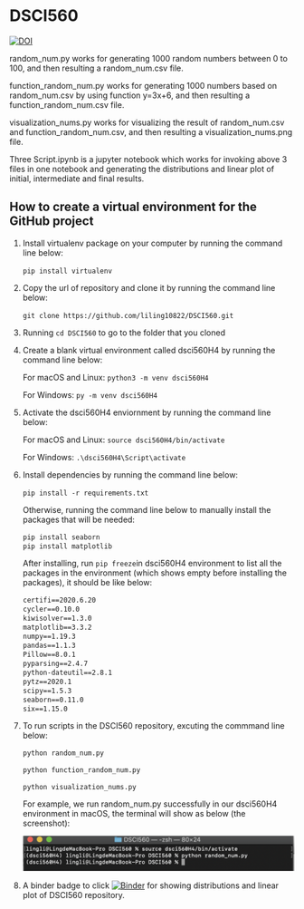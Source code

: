 # DSCI560
[![DOI](https://zenodo.org/badge/298402588.svg)](https://zenodo.org/badge/latestdoi/298402588)

random_num.py works for generating 1000 random numbers between 0 to 100, and then resulting a random_num.csv file.

function_random_num.py works for generating 1000 numbers based on random_num.csv by using function y=3x+6, and then resulting a function_random_num.csv file.

visualization_nums.py works for visualizing the result of random_num.csv and function_random_num.csv, and then resulting a visualization_nums.png file.

Three Script.ipynb is a jupyter notebook which works for invoking above 3 files in one notebook and generating the distributions and linear plot of initial, intermediate and final results.

 ## How to create a virtual environment for the GitHub project
 
1. Install virtualenv package on your computer by running the command line below:
 
      ```pip install virtualenv```
 
2. Copy the url of repository and clone it by running the command line below:
  
      ```git clone https://github.com/liling10822/DSCI560.git```
  
3. Running ```cd DSCI560```  to go to the folder that you cloned
 
4. Create a blank virtual environment called dsci560H4 by running the command line below:
 
     For macOS and Linux: ```python3 -m venv dsci560H4```
   
     For Windows: ```py -m venv dsci560H4```
5. Activate the dsci560H4 enviornment by running the command line below:

     For macOS and Linux: ```source dsci560H4/bin/activate```
   
     For Windows: ```.\dsci560H4\Script\activate```
6. Install dependencies by running the command line below:

    ````pip install -r requirements.txt````
    
   Otherwise, running the command line below to manually install the packages that will be needed:
    ````
    pip install seaborn
    pip install matplotlib
    ````
    After installing, run ```pip freeze```in dsci560H4 environment to list all the packages in the environment (which shows empty before installing the packages), it should be like below:
    ```
    certifi==2020.6.20
    cycler==0.10.0
    kiwisolver==1.3.0
    matplotlib==3.3.2
    numpy==1.19.3
    pandas==1.1.3
    Pillow==8.0.1
    pyparsing==2.4.7
    python-dateutil==2.8.1
    pytz==2020.1
    scipy==1.5.3
    seaborn==0.11.0
    six==1.15.0
    ```

7. To run scripts in the DSCI560 repository, excuting the commmand line below:

    ```
    python random_num.py
    ```
    ```
    python function_random_num.py
    ```
    ```
    python visualization_nums.py
    ```
    For example, we run random_num.py successfully in our dsci560H4 environment in macOS, the terminal will show as below (the screenshot):
    
    ![image](https://raw.githubusercontent.com/liling10822/DSCI560/master/screeshot_of_run_random_num.png)
  
 8. A binder badge to click [![Binder](https://mybinder.org/badge_logo.svg)](https://mybinder.org/v2/gh/liling10822/DSCI560.git/master?filepath=Three%20Scripts.ipynb)
for showing distributions and linear plot of DSCI560 repository.
 
